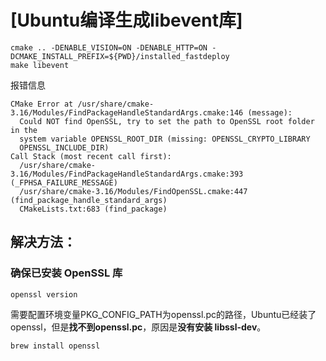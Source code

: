 # [Ubuntu编译生成libevent库]

```
cmake .. -DENABLE_VISION=ON -DENABLE_HTTP=ON -DCMAKE_INSTALL_PREFIX=${PWD}/installed_fastdeploy
make libevent
```

报错信息

```
CMake Error at /usr/share/cmake-3.16/Modules/FindPackageHandleStandardArgs.cmake:146 (message):
  Could NOT find OpenSSL, try to set the path to OpenSSL root folder in the
  system variable OPENSSL_ROOT_DIR (missing: OPENSSL_CRYPTO_LIBRARY
  OPENSSL_INCLUDE_DIR)
Call Stack (most recent call first):
  /usr/share/cmake-3.16/Modules/FindPackageHandleStandardArgs.cmake:393 (_FPHSA_FAILURE_MESSAGE)
  /usr/share/cmake-3.16/Modules/FindOpenSSL.cmake:447 (find_package_handle_standard_args)
  CMakeLists.txt:683 (find_package)
```

## 解决方法：

### 确保已安装 OpenSSL 库

```
openssl version
```

需要配置环境变量PKG_CONFIG_PATH为openssl.pc的路径，Ubuntu已经装了openssl，但是**找不到openssl.pc**，原因是**没有安装 libssl-dev**。 

```
brew install openssl
```

